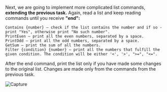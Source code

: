 Next, we are going to implement more complicated list commands, **extending the previous task.** Again, read a list and keep reading commands until you receive **"end":**

    Contains {number} – check if the list contains the number and if so - print "Yes", otherwise print "No such number".
  	PrintEven – print all the even numbers, separated by a space.
  	PrintOdd – print all the odd numbers, separated by a space.
  	GetSum – print the sum of all the numbers.
  	Filter {condition} {number} – print all the numbers that fulfill the given condition. The condition will be either '<', '>', ">=", "<=".

After the end command, print the list only if you have made some changes to the original list. Changes are made only from the commands from the previous task.

![Capture](https://user-images.githubusercontent.com/45227327/196538219-2d61a592-8aa9-4d06-b084-7b33879d27f1.PNG)
